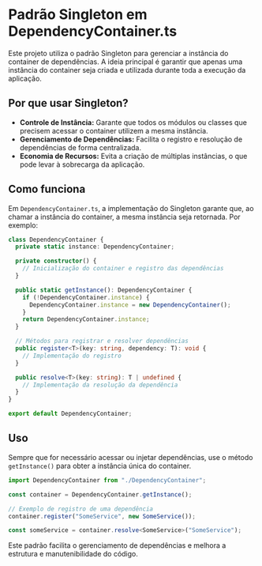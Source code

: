 # Padrão Singleton em DependencyContainer.ts

Este projeto utiliza o padrão Singleton para gerenciar a instância do container de dependências. A ideia principal é garantir que apenas uma instância do container seja criada e utilizada durante toda a execução da aplicação.

## Por que usar Singleton?

- **Controle de Instância:** Garante que todos os módulos ou classes que precisem acessar o container utilizem a mesma instância.
- **Gerenciamento de Dependências:** Facilita o registro e resolução de dependências de forma centralizada.
- **Economia de Recursos:** Evita a criação de múltiplas instâncias, o que pode levar à sobrecarga da aplicação.

## Como funciona

Em `DependencyContainer.ts`, a implementação do Singleton garante que, ao chamar a instância do container, a mesma instância seja retornada. Por exemplo:

```typescript
class DependencyContainer {
  private static instance: DependencyContainer;

  private constructor() {
    // Inicialização do container e registro das dependências
  }

  public static getInstance(): DependencyContainer {
    if (!DependencyContainer.instance) {
      DependencyContainer.instance = new DependencyContainer();
    }
    return DependencyContainer.instance;
  }

  // Métodos para registrar e resolver dependências
  public register<T>(key: string, dependency: T): void {
    // Implementação do registro
  }

  public resolve<T>(key: string): T | undefined {
    // Implementação da resolução da dependência
  }
}

export default DependencyContainer;
```

## Uso

Sempre que for necessário acessar ou injetar dependências, use o método `getInstance()` para obter a instância única do container.

```typescript
import DependencyContainer from "./DependencyContainer";

const container = DependencyContainer.getInstance();

// Exemplo de registro de uma dependência
container.register("SomeService", new SomeService());

const someService = container.resolve<SomeService>("SomeService");
```

Este padrão facilita o gerenciamento de dependências e melhora a estrutura e manutenibilidade do código.
